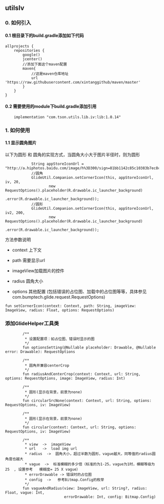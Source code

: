 
## utilsIv

### 0. 如何引入

#### 0.1 根目录下的build.gradle添加如下代码

```
allprojects {
    repositories {
        google()
        jcenter()
        //添加下面这个maven配置
        maven{
            //这是maven仓库地址
            url 'https://raw.githubusercontent.com/xintanggithub/maven/master'
        }
    }
}
```

#### 0.2 需要使用的module下build.gradle添加引用

```
    implementation "com.tson.utils.lib.iv:lib:1.0.14"
```

### 1. 如何使用

#### 1.1 显示圆角图片

以下为圆形 和 圆角的实现方式，当圆角大小大于图片半径时，则为圆形

```
            String appStoreIconUrl = "http://a.hiphotos.baidu.com/image/h%3D300/sign=81bb1142c85c10383b7ec8c28210931c/2cf5e0fe9925bc31348b10c050df8db1ca137097.jpg";
            //圆角
            GlideUtil.Companion.setCornerIcon(this, appStoreIconUrl, iv, 20,
                    new RequestOptions().placeholder(R.drawable.ic_launcher_background)
                            .error(R.drawable.ic_launcher_background));
            //圆形
            GlideUtil.Companion.setCornerIcon(this, appStoreIconUrl, iv2, 200,
                    new RequestOptions().placeholder(R.drawable.ic_launcher_background)
                            .error(R.drawable.ic_launcher_background));
```

方法参数说明

- context 上下文

- path 需要显示url

- imageView加载图片的控件

- radius 圆角大小

- options 其他配置 (包括错误的占位图、加载中的占位图等等，具体参见com.bumptech.glide.request.RequestOptions)

```
fun setCornerIcon(context: Context, path: String, imageView: ImageView, radius: Float, options: RequestOptions)
```

### 添加GlideHelper工具类

```
        /**
         * 设置配置项：如占位图、错误时显示的图
         */
        fun optionsSetting(@Nullable placeholder: Drawable, @Nullable error: Drawable): RequestOptions
```

```
        /**
         * 圆角并兼容centerCrop
         */
        fun radiusAndCenterCrop(context: Context, url: String, options: RequestOptions, image: ImageView, radius: Int)
```

```
        /**
         * 圆形(显示在背景，前景为none)
         */
        fun circularSrcNone(context: Context, url: String, options: RequestOptions, iv: ImageView)
```

```
        /**
         * 圆形(显示在背景，前景为none)
         */
        fun circular(context: Context, url: String, options: RequestOptions, iv: ImageView)
```

```
        /**
         * view  ->  imageView
         * url   ->  load img url
         * radius  ->  圆角大小，超过半数为圆形，vague越大，同等值的radius圆角度也越大
         * vague  ->  标准模糊的多少倍（标准的为1-25，vague为1时，模糊等级为25  , 设置参考   模糊度= 25 X vague）
         * errorDrawable -> 错误时的占位图
         * config  ->   参考Bitmap.Config的枚举
         */
        fun vagueAndRadius(view: ImageView, url: String?, radius: Float, vague: Int,
                           errorDrawable: Int, config: Bitmap.Config)
```